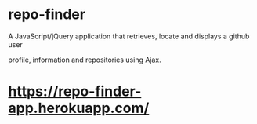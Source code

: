 # repo-finder

A JavaScript/jQuery application that retrieves, locate and displays a github user

profile, information and repositories using Ajax.
 
 # https://repo-finder-app.herokuapp.com/
